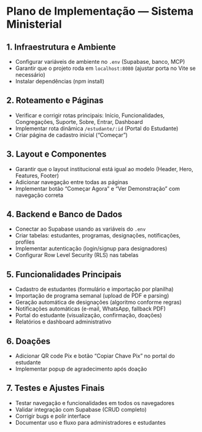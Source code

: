 # Plano de Implementação — Sistema Ministerial

## 1. Infraestrutura e Ambiente
- Configurar variáveis de ambiente no `.env` (Supabase, banco, MCP)
- Garantir que o projeto roda em `localhost:8080` (ajustar porta no Vite se necessário)
- Instalar dependências (npm install)

## 2. Roteamento e Páginas
- Verificar e corrigir rotas principais: Início, Funcionalidades, Congregações, Suporte, Sobre, Entrar, Dashboard
- Implementar rota dinâmica `/estudante/:id` (Portal do Estudante)
- Criar página de cadastro inicial (“Começar”)

## 3. Layout e Componentes
- Garantir que o layout institucional está igual ao modelo (Header, Hero, Features, Footer)
- Adicionar navegação entre todas as páginas
- Implementar botão “Começar Agora” e “Ver Demonstração” com navegação correta

## 4. Backend e Banco de Dados
- Conectar ao Supabase usando as variáveis do `.env`
- Criar tabelas: estudantes, programas, designações, notificações, profiles
- Implementar autenticação (login/signup para designadores)
- Configurar Row Level Security (RLS) nas tabelas

## 5. Funcionalidades Principais
- Cadastro de estudantes (formulário e importação por planilha)
- Importação de programa semanal (upload de PDF e parsing)
- Geração automática de designações (algoritmo conforme regras)
- Notificações automáticas (e-mail, WhatsApp, fallback PDF)
- Portal do estudante (visualização, confirmação, doações)
- Relatórios e dashboard administrativo

## 6. Doações
- Adicionar QR code Pix e botão “Copiar Chave Pix” no portal do estudante
- Implementar popup de agradecimento após doação

## 7. Testes e Ajustes Finais
- Testar navegação e funcionalidades em todos os navegadores
- Validar integração com Supabase (CRUD completo)
- Corrigir bugs e polir interface
- Documentar uso e fluxo para administradores e estudantes
